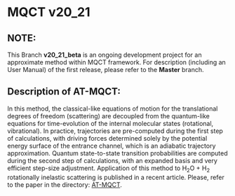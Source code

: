 # MQCT v20_21

## NOTE:

This Branch **v20_21_beta** is an ongoing development project for an approximate method within MQCT framework. For description (including an User Manual) of the first release, please refer to the **Master** branch.

## Description of AT-MQCT:

In this method, the classical-like equations of motion for the translational degrees of freedom (scattering) are decoupled from the quantum-like equations for time-evolution of the internal molecular states (rotational, vibrational). In practice, trajectories are pre-computed during the first step of calculations, with driving forces determined solely by the potential energy surface of the entrance channel, which is an adiabatic trajectory approximation. Quantum state-to-state transition probabilities are computed during the second step of calculations, with an expanded basis and very efficient step-size adjustment. Application of this method to H<sub>2</sub>O + H<sub>2</sub> rotationally inelastic scattering is published in a recent article. Please, refer to the paper in the directory: [AT-MQCT](./AT_MQCT.pdf).
